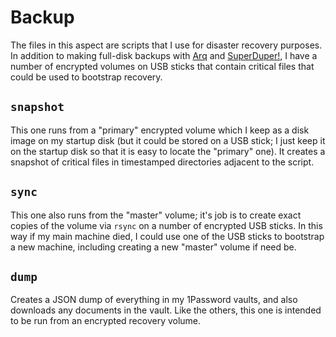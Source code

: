 # Backup

The files in this aspect are scripts that I use for disaster recovery purposes. In addition to making full-disk backups with [Arq](https://www.arqbackup.com/) and [SuperDuper!](https://www.shirt-pocket.com/SuperDuper), I have a number of encrypted volumes on USB sticks that contain critical files that could be used to bootstrap recovery.

## `snapshot`

This one runs from a "primary" encrypted volume which I keep as a disk image on my startup disk (but it could be stored on a USB stick; I just keep it on the startup disk so that it is easy to locate the "primary" one). It creates a snapshot of critical files in timestamped directories adjacent to the script.

## `sync`

This one also runs from the "master" volume; it's job is to create exact copies of the volume via `rsync` on a number of encrypted USB sticks. In this way if my main machine died, I could use one of the USB sticks to bootstrap a new machine, including creating a new "master" volume if need be.

## `dump`

Creates a JSON dump of everything in my 1Password vaults, and also downloads any documents in the vault. Like the others, this one is intended to be run from an encrypted recovery volume.
